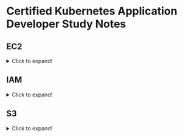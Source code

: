 # Certified Kubernetes Application Developer Study Notes


## EC2
<details>
  <summary>Click to expand!</summary>
  
  ### Example Note 1
  Lorem ipsum dolor sit amet, consectetur adipiscing elit. Sed convallis semper sapien, et iaculis mauris porttitor ac. Pellentesque felis sem, porta vitae aliquet a, commodo non mauris. Integer elementum risus non eleifend suscipit. Nam ut enim eu felis mattis condimentum. Mauris iaculis enim vitae molestie volutpat. Nullam efficitur aliquam ante, consequat auctor tellus congue pharetra. Morbi diam erat, blandit quis augue at, euismod rutrum elit. Etiam bibendum, nulla et lacinia mattis, turpis velit ultricies metus, nec mattis ante orci nec ex. Nam sit amet sodales enim. Morbi pretium eu augue ac consectetur. 

  ### Example Note 2
  Lorem ipsum dolor sit amet, consectetur adipiscing elit. Sed convallis semper sapien, et iaculis mauris porttitor ac. Pellentesque felis sem, porta vitae aliquet a, commodo non mauris. Integer elementum risus non eleifend suscipit. Nam ut enim eu felis mattis condimentum. Mauris iaculis enim vitae molestie volutpat. Nullam efficitur aliquam ante, consequat auctor tellus congue pharetra. Morbi diam erat, blandit quis augue at, euismod rutrum elit. Etiam bibendum, nulla et lacinia mattis, turpis velit ultricies metus, nec mattis ante orci nec ex. Nam sit amet sodales enim. Morbi pretium eu augue ac consectetur. 
</details>

## IAM
<details>
  <summary>Click to expand!</summary>
  
  ### Example Note 1
  Lorem ipsum dolor sit amet, consectetur adipiscing elit. Sed convallis semper sapien, et iaculis mauris porttitor ac. Pellentesque felis sem, porta vitae aliquet a, commodo non mauris. Integer elementum risus non eleifend suscipit. Nam ut enim eu felis mattis condimentum. Mauris iaculis enim vitae molestie volutpat. Nullam efficitur aliquam ante, consequat auctor tellus congue pharetra. Morbi diam erat, blandit quis augue at, euismod rutrum elit. Etiam bibendum, nulla et lacinia mattis, turpis velit ultricies metus, nec mattis ante orci nec ex. Nam sit amet sodales enim. Morbi pretium eu augue ac consectetur. 

  ### Example Note 2
  Lorem ipsum dolor sit amet, consectetur adipiscing elit. Sed convallis semper sapien, et iaculis mauris porttitor ac. Pellentesque felis sem, porta vitae aliquet a, commodo non mauris. Integer elementum risus non eleifend suscipit. Nam ut enim eu felis mattis condimentum. Mauris iaculis enim vitae molestie volutpat. Nullam efficitur aliquam ante, consequat auctor tellus congue pharetra. Morbi diam erat, blandit quis augue at, euismod rutrum elit. Etiam bibendum, nulla et lacinia mattis, turpis velit ultricies metus, nec mattis ante orci nec ex. Nam sit amet sodales enim. Morbi pretium eu augue ac consectetur. 
</details>

## S3
<details>
  <summary>Click to expand!</summary>
  
  ### Example Note 1
  Lorem ipsum dolor sit amet, consectetur adipiscing elit. Sed convallis semper sapien, et iaculis mauris porttitor ac. Pellentesque felis sem, porta vitae aliquet a, commodo non mauris. Integer elementum risus non eleifend suscipit. Nam ut enim eu felis mattis condimentum. Mauris iaculis enim vitae molestie volutpat. Nullam efficitur aliquam ante, consequat auctor tellus congue pharetra. Morbi diam erat, blandit quis augue at, euismod rutrum elit. Etiam bibendum, nulla et lacinia mattis, turpis velit ultricies metus, nec mattis ante orci nec ex. Nam sit amet sodales enim. Morbi pretium eu augue ac consectetur. 

  ### Example Note 2
  Lorem ipsum dolor sit amet, consectetur adipiscing elit. Sed convallis semper sapien, et iaculis mauris porttitor ac. Pellentesque felis sem, porta vitae aliquet a, commodo non mauris. Integer elementum risus non eleifend suscipit. Nam ut enim eu felis mattis condimentum. Mauris iaculis enim vitae molestie volutpat. Nullam efficitur aliquam ante, consequat auctor tellus congue pharetra. Morbi diam erat, blandit quis augue at, euismod rutrum elit. Etiam bibendum, nulla et lacinia mattis, turpis velit ultricies metus, nec mattis ante orci nec ex. Nam sit amet sodales enim. Morbi pretium eu augue ac consectetur. 
</details>
